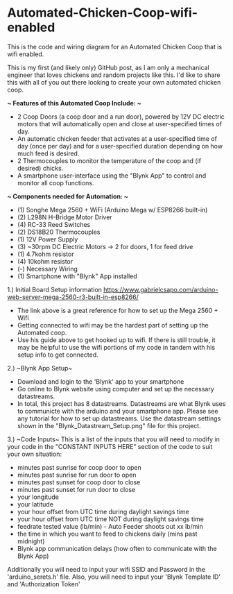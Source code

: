 # Automated-Chicken-Coop-wifi-enabled
This is the code and wiring diagram for an Automated Chicken Coop that is wifi enabled.

This is my first (and likely only) GitHub post, as I am only a mechanical engineer that loves
chickens and random projects like this. I'd like to share this with all of you out there looking
to create your own automated chicken coop.

**~ Features of this Automated Coop Include: ~**
- 2 Coop Doors (a coop door and a run door), powered by 12V DC electric motors that will 
  automatically open and close at user-specified times of day. 
- An automatic chicken feeder that activates at a user-specified time of day (once per day)
  and for a user-specified duration depending on how much feed is desired.
- 2 Thermocouples to monitor the temperature of the coop and (if desired) chicks. 
- A smartphone user-interface using the "Blynk App" to control and monitor all coop functions. 

**~ Components needed for Automation: ~**
- (1) Songhe Mega 2560 + WiFi (Arduino Mega w/ ESP8266 built-in)
- (2) L298N H-Bridge Motor Driver
- (4) RC-33 Reed Switches 
- (2) DS18B20 Thermocouples
- (1) 12V Power Supply
- (3) ~30rpm DC Electric Motors -> 2 for doors, 1 for feed drive
- (1) 4.7kohm resistor
- (4) 10kohm resistor
- (-) Necessary Wiring
- (1) Smartphone with "Blynk" App installed


1.) Initial Board Setup information
https://www.gabrielcsapo.com/arduino-web-server-mega-2560-r3-built-in-esp8266/
- The link above is a great reference for how to set up the Mega 2560 + Wifi
- Getting connected to wifi may be the hardest part of setting up the Automated coop. 
- Use his guide above to get hooked up to wifi. If there is still trouble, it may be helpful to
  use the wifi portions of my code in tandem with his setup info to get connected.
  
2.) ~Blynk App Setup~
- Download and login to the 'Blynk' app to your smartphone
- Go online to Blynk website using computer and set up the necessary datastreams.
- In total, this project has 8 datastreams. Datastreams are what Blynk uses to 
  communicte with the arduino and your smartphone app. Please see any tutorial for how
  to set up datastreams. Use the datastream settings shown in the "Blynk_Datastream_Setup.png" file
  for this project.
  
3.) ~Code Inputs~
This is a list of the inputs that you will need to modify in your code in the "CONSTANT INPUTS HERE" section of the code to suit your own situation:
- minutes past sunrise for coop door to open
- minutes past sunrise for run door to open
- minutes past sunset for coop door to close
- minutes past sunset for run door to close
- your longitude
- your latitude
- your hour offset from UTC time during daylight savings time
- your hour offset from UTC time NOT during daylight savings time
- feedrate tested value (lb/min) - Auto Feeder shoots out xx lb/min
- the time in which you want to feed to chickens daily (mins past midnight)
- Blynk app communication delays (how often to communicate with the Blynk App)

Additionally you will need to input your wifi SSID and Password in the 'arduino_serets.h' file.
Also, you will need to input your 'Blynk Template ID' and 'Authorization Token'





